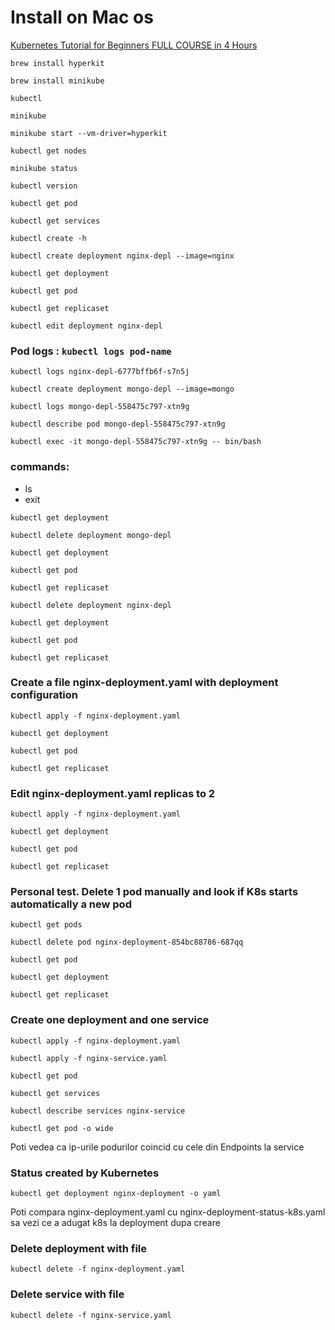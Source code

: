 # Install on Mac os

[Kubernetes Tutorial for Beginners FULL COURSE in 4 Hours](https://www.youtube.com/watch?v=X48VuDVv0do)

```shell
brew install hyperkit
```

```shell
brew install minikube
```

```shell
kubectl
```

```shell
minikube
```

```shell
minikube start --vm-driver=hyperkit
```

```shell
kubectl get nodes
```

```shell
minikube status
```

```shell
kubectl version
```

```shell
kubectl get pod
```

```shell
kubectl get services
```

```shell
kubectl create -h
```

```shell
kubectl create deployment nginx-depl --image=nginx
```

```shell
kubectl get deployment
```

```shell
kubectl get pod
```

```shell
kubectl get replicaset
```

```shell
kubectl edit deployment nginx-depl
```

### Pod logs : `kubectl logs pod-name`
```shell
kubectl logs nginx-depl-6777bffb6f-s7n5j
```

```shell
kubectl create deployment mongo-depl --image=mongo
```

```shell
kubectl logs mongo-depl-558475c797-xtn9g
```

```shell
kubectl describe pod mongo-depl-558475c797-xtn9g
```

```shell
kubectl exec -it mongo-depl-558475c797-xtn9g -- bin/bash
```

### commands:
- ls
- exit

```shell
kubectl get deployment
```

```shell
kubectl delete deployment mongo-depl
```

```shell
kubectl get deployment
```

```shell
kubectl get pod
```

```shell
kubectl get replicaset
```

```shell
kubectl delete deployment nginx-depl
```

```shell
kubectl get deployment
```

```shell
kubectl get pod
```

```shell
kubectl get replicaset
```

### Create a file nginx-deployment.yaml with deployment configuration

```shell
kubectl apply -f nginx-deployment.yaml
```

```shell
kubectl get deployment
```

```shell
kubectl get pod
```

```shell
kubectl get replicaset
```

### Edit  nginx-deployment.yaml replicas to 2

```shell
kubectl apply -f nginx-deployment.yaml
```

```shell
kubectl get deployment
```

```shell
kubectl get pod
```

```shell
kubectl get replicaset
```

### Personal test. Delete 1 pod manually and look if K8s starts automatically a new pod
```shell
kubectl get pods
```

```shell
kubectl delete pod nginx-deployment-854bc88786-687qq
```

```shell
kubectl get pod
```

```shell
kubectl get deployment
```

```shell
kubectl get replicaset
```

### Create one deployment and one service

```shell
kubectl apply -f nginx-deployment.yaml
```

```shell
kubectl apply -f nginx-service.yaml
```

```shell
kubectl get pod
```

```shell
kubectl get services
```

```shell
kubectl describe services nginx-service
```

```shell
kubectl get pod -o wide
```

Poti vedea ca ip-urile podurilor coincid cu cele din Endpoints la service

### Status created by Kubernetes

```shell
kubectl get deployment nginx-deployment -o yaml
```

Poti compara nginx-deployment.yaml cu nginx-deployment-status-k8s.yaml sa vezi ce a adugat k8s la deployment dupa creare

### Delete deployment with file

```shell
kubectl delete -f nginx-deployment.yaml
```

### Delete service with file

```shell
kubectl delete -f nginx-service.yaml
```